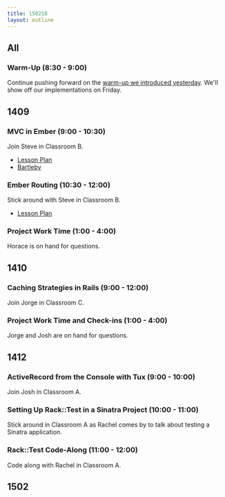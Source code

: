 ```yaml
---
title: 150218
layout: outline
---
```


## All

### Warm-Up (8:30 - 9:00)

Continue pushing forward on the [warm-up we introduced yesterday][wu]. We'll show off our implementations on Friday.

[wu]: http://www.reddit.com/r/dailyprogrammer/comments/2ug3hx/20150202_challenge_200_easy_floodfill/

## 1409

### MVC in Ember (9:00 - 10:30)

Join Steve in Classroom B.

* [Lesson Plan](https://github.com/turingschool/lesson_plans/blob/master/ruby_04-apis_and_scalability/mvc_in_ember.markdown)
* [Bartleby](https://github.com/turingschool-examples/bartleby)

### Ember Routing (10:30 - 12:00)

Stick around with Steve in Classroom B.

* [Lesson Plan](https://github.com/turingschool/lesson_plans/blob/master/ruby_04-apis_and_scalability/ember_routing.markdown)

### Project Work Time (1:00 - 4:00)

Horace is on hand for questions.

## 1410

### Caching Strategies in Rails (9:00 - 12:00)

Join Jorge in Classroom C.

### Project Work Time and Check-ins (1:00 - 4:00)

Jorge and Josh are on hand for questions.

## 1412

### ActiveRecord from the Console with Tux (9:00 - 10:00)

Join Josh in Classroom A.

### Setting Up Rack::Test in a Sinatra Project (10:00 - 11:00)

Stick around in Classroom A as Rachel comes by to talk about testing a Sinatra application.

### Rack::Test Code-Along (11:00 - 12:00)

Code along with Rachel in Classroom A.

## 1502
